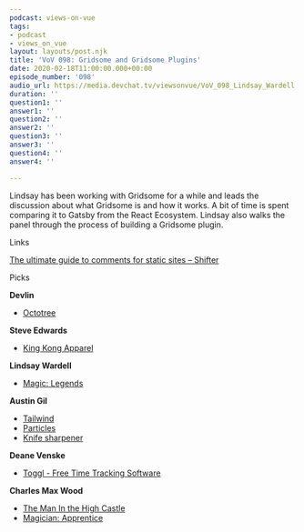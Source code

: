 ```yaml
---
podcast: views-on-vue
tags:
- podcast
- views_on_vue
layout: layouts/post.njk
title: 'VoV 098: Gridsome and Gridsome Plugins'
date: 2020-02-18T11:00:00.000+00:00
episode_number: '098'
audio_url: https://media.devchat.tv/viewsonvue/VoV_098_Lindsay_Wardell.mp3
duration: ''
question1: ''
answer1: ''
question2: ''
answer2: ''
question3: ''
answer3: ''
question4: ''
answer4: ''

---
```

Lindsay has been working with Gridsome for a while and leads the discussion about what Gridsome is and how it works. A bit of time is spent comparing it to Gatsby from the React Ecosystem. Lindsay also walks the panel through the process of building a Gridsome plugin.

Links

[The ultimate guide to comments for static sites – Shifter](https://www.getshifter.io/static-site-comments/ "The ultimate guide to comments for static sites – Shifter")  
  
Picks

**Devlin**

* [Octotree](https://www.octotree.io/)

**Steve Edwards**

* [King Kong Apparel]()

**Lindsay Wardell**

* [Magic: Legends](http://playmagiclegends.com	 "Magic: Legends")

**Austin Gil**

* [Tailwind](https://tailwindcss.com/ "Tailwind")
* [Particles](https://prtcls.stegosource.com/)
* [Knife sharpener](https://smile.amazon.com/Smiths-CCKS-2-Step-Knife-Sharpener/dp/B00032S02K/)

**Deane Venske**

* [Toggl - Free Time Tracking Software](https://toggl.com/ "Toggl")

**Charles Max Wood**

* [The Man In the High Castle ](https://amzn.to/2tG7pND)
* [Magician: Apprentice](https://amzn.to/39N7qjr "Magician: Apprentice")